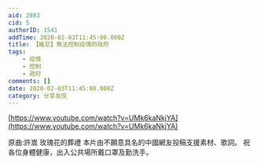 ```yaml
---
aid: 2803
cid: 5
authorID: 1541
addTime: 2020-02-03T11:45:00.000Z
title: 【維尼】無法控制疫情的政府
tags:
    - 疫情
    - 控制
    - 政府
comments: []
date: 2020-02-03T11:45:00.000Z
category: 分享发现
---
```


[https://www.youtube.com/watch?v=UMk6kaNkjYA](https://www.youtube.com/watch?v=UMk6kaNkjYA)

原曲:許嵩 玫瑰花的葬禮 本片由不願意具名的中國網友投稿支援素材、歌詞。 祝各位身體健康，出入公共場所戴口罩及勤洗手。
